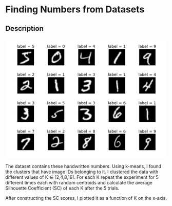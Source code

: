 
# Finding Numbers from Datasets

## Description

![Alt text](https://github.com/devanshi-pratiher/numbers_k-means/blob/main/k-means.png?raw=true "Optional Title")

The dataset contains these handwritten numbers. Using k-means, I found the clusters that have image IDs belonging to it. I clustered the data with different values of K ∈ [2,4,8,16]. For each K repeat the experiment for 5 different times each with random centroids and calculate the average Silhouette Coefficient
(SC) of each K after the 5 trials.

After constructing the SC scores, I plotted it as a function of K on the x-axis.

